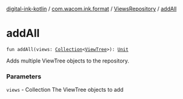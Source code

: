 [digital-ink-kotlin](../../index.md) / [com.wacom.ink.format](../index.md) / [ViewsRepository](index.md) / [addAll](./add-all.md)

# addAll

`fun addAll(views: `[`Collection`](https://kotlinlang.org/api/latest/jvm/stdlib/kotlin.collections/-collection/index.html)`<`[`ViewTree`](../../com.wacom.ink.format.tree/-view-tree/index.md)`>): `[`Unit`](https://kotlinlang.org/api/latest/jvm/stdlib/kotlin/-unit/index.html)

Adds multiple ViewTree objects to the repository.

### Parameters

`views` - Collection The ViewTree objects to add
